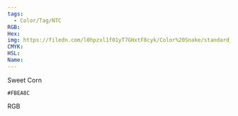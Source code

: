 ```yaml
---
tags:
  - Color/Tag/NTC
RGB:
Hex:
img: https://filedn.com/l0hpzxl1f01yT7GHxtF8cyk/Color%20Snake/standard_csv_to_svg/%23/FBEA8C.svg
CMYK:
HSL:
Name:
---
```

Sweet Corn
```palette
#FBEA8C
```
RGB
